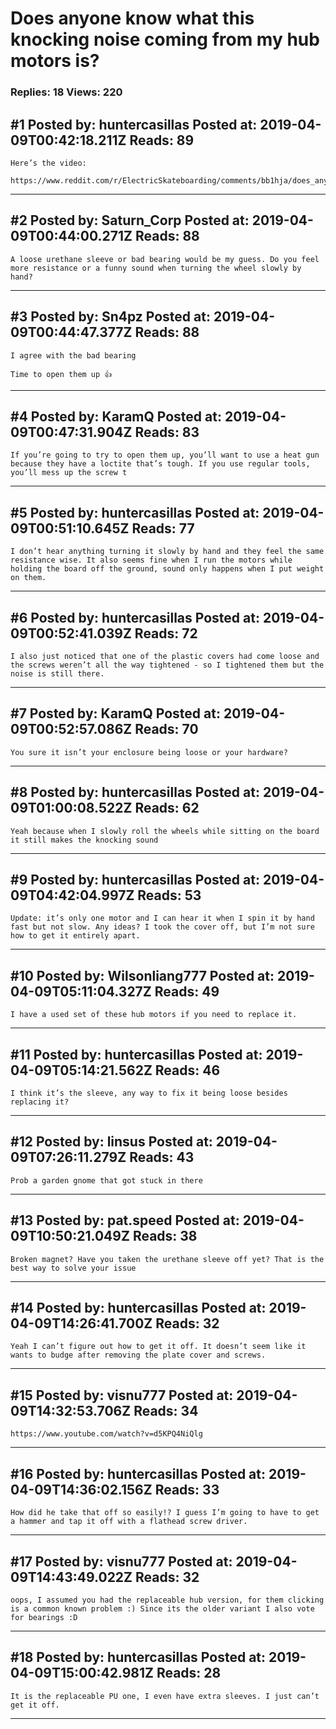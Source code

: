 # Does anyone know what this knocking noise coming from my hub motors is?

### Replies: 18 Views: 220

## \#1 Posted by: huntercasillas Posted at: 2019-04-09T00:42:18.211Z Reads: 89

```
Here’s the video:

https://www.reddit.com/r/ElectricSkateboarding/comments/bb1hja/does_anyone_know_what_this_knocking_noise_is/
```

---
## \#2 Posted by: Saturn_Corp Posted at: 2019-04-09T00:44:00.271Z Reads: 88

```
A loose urethane sleeve or bad bearing would be my guess. Do you feel more resistance or a funny sound when turning the wheel slowly by hand?
```

---
## \#3 Posted by: Sn4pz Posted at: 2019-04-09T00:44:47.377Z Reads: 88

```
I agree with the bad bearing

Time to open them up 👍
```

---
## \#4 Posted by: KaramQ Posted at: 2019-04-09T00:47:31.904Z Reads: 83

```
If you’re going to try to open them up, you’ll want to use a heat gun because they have a loctite that’s tough. If you use regular tools, you’ll mess up the screw t
```

---
## \#5 Posted by: huntercasillas Posted at: 2019-04-09T00:51:10.645Z Reads: 77

```
I don’t hear anything turning it slowly by hand and they feel the same resistance wise. It also seems fine when I run the motors while holding the board off the ground, sound only happens when I put weight on them.
```

---
## \#6 Posted by: huntercasillas Posted at: 2019-04-09T00:52:41.039Z Reads: 72

```
I also just noticed that one of the plastic covers had come loose and the screws weren’t all the way tightened - so I tightened them but the noise is still there.
```

---
## \#7 Posted by: KaramQ Posted at: 2019-04-09T00:52:57.086Z Reads: 70

```
You sure it isn’t your enclosure being loose or your hardware?
```

---
## \#8 Posted by: huntercasillas Posted at: 2019-04-09T01:00:08.522Z Reads: 62

```
Yeah because when I slowly roll the wheels while sitting on the board it still makes the knocking sound
```

---
## \#9 Posted by: huntercasillas Posted at: 2019-04-09T04:42:04.997Z Reads: 53

```
Update: it’s only one motor and I can hear it when I spin it by hand fast but not slow. Any ideas? I took the cover off, but I’m not sure how to get it entirely apart.
```

---
## \#10 Posted by: Wilsonliang777 Posted at: 2019-04-09T05:11:04.327Z Reads: 49

```
I have a used set of these hub motors if you need to replace it.
```

---
## \#11 Posted by: huntercasillas Posted at: 2019-04-09T05:14:21.562Z Reads: 46

```
I think it’s the sleeve, any way to fix it being loose besides replacing it?
```

---
## \#12 Posted by: linsus Posted at: 2019-04-09T07:26:11.279Z Reads: 43

```
Prob a garden gnome that got stuck in there
```

---
## \#13 Posted by: pat.speed Posted at: 2019-04-09T10:50:21.049Z Reads: 38

```
Broken magnet? Have you taken the urethane sleeve off yet? That is the best way to solve your issue
```

---
## \#14 Posted by: huntercasillas Posted at: 2019-04-09T14:26:41.700Z Reads: 32

```
Yeah I can’t figure out how to get it off. It doesn’t seem like it wants to budge after removing the plate cover and screws.
```

---
## \#15 Posted by: visnu777 Posted at: 2019-04-09T14:32:53.706Z Reads: 34

```
https://www.youtube.com/watch?v=d5KPQ4NiQlg
```

---
## \#16 Posted by: huntercasillas Posted at: 2019-04-09T14:36:02.156Z Reads: 33

```
How did he take that off so easily!? I guess I’m going to have to get a hammer and tap it off with a flathead screw driver.
```

---
## \#17 Posted by: visnu777 Posted at: 2019-04-09T14:43:49.022Z Reads: 32

```
oops, I assumed you had the replaceable hub version, for them clicking is a common known problem :) Since its the older variant I also vote for bearings :D
```

---
## \#18 Posted by: huntercasillas Posted at: 2019-04-09T15:00:42.981Z Reads: 28

```
It is the replaceable PU one, I even have extra sleeves. I just can’t get it off.
```

---
